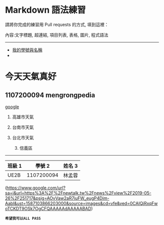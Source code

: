 # Markdown 語法練習

請將你完成的練習用 Pull requests 的方式, 填到這裡：

內容:文字標題, 超連結, 項目列表, 表格, 圖片, 程式語法

---

* [我的學號與名稱](https://github.com/devinliang/gitest/)
* 
# 今天天氣真好
## 1107200094 mengrongpedia
[google](https://www.google.com.tw/)
1. 高雄市天氣
2. 台南市天氣
2. 台北市天氣

	3. 信義區
---
| 班級 1 | 學號 2 | 姓名 3 |
|---------|---------|----------|
| UE2B     |1107200094      | 林孟蓉      |
(https://www.google.com/url?sa=i&url=https%3A%2F%2Fnewtalk.tw%2Fnews%2Fview%2F2019-05-26%2F251717&psig=AOvVaw2aR7iuFW_eugP4Dim-Aabl&ust=1587103866203000&source=images&cd=vfe&ved=0CAIQjRxqFwoTCKDT9OSk7OgCFQAAAAAdAAAAABAD)

<strong>` 希望我可以ALL PASS `</strong>
